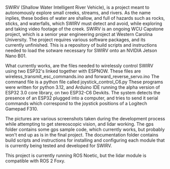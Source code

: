 SWIRV (Shallow Water Intelligent River Vehicle), is a project meant to autonomously explore small creeks, streams, and rivers. As the name inplies, these bodies of water are shallow, and full of hazards such as rocks, sticks, and waterfalls, which SWIRV must detect and avoid, while exploring and taking video footage of the creek. SWIRV is an ongoing WCU Capstone project, which is a senior year engineering project at Western Carolina University. The project requires various software packages, and its currently unfinished. This is a repository of build scripts and instructions needed to load the sotware necessary for SWIRV onto an NVIDIA Jetson Nano B01.

What currently works, are the files needed to wirelessly control SWIRV using two ESP32's linked together with ESPNOW. These files are wireless_transmit_esc_commands.ino and forward_reverse_servo.ino The command file is a python file called joystick_control_C6.py These programs were written for python 3.12, and Arduino IDE running the alpha version of ESP32 3.0 core library, on two ESP32-C6 Devkits. The system detects the presence of an ESP32 plugged into a computer, and tries to send it serial commands which correspond to the joystick positions of a Logitech Gamepad F310.

The pictures are various screenshots taken during the development process while attempting to get stereoscopic vision, and lidar working. The gps folder contains some gps sample code, which currently works, but probably won't end up as is in the final project. The documentation folder contains build scripts and instructions for installing and configuring each module that is currently being tested and developed for SWIRV.

This project is currently running ROS Noetic, but the lidar module is compatible with ROS 2 Foxy.

